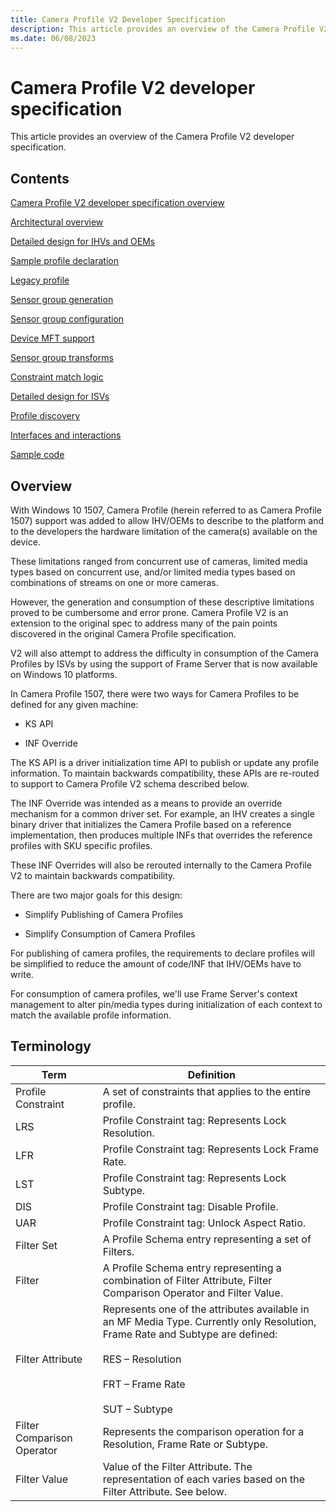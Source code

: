 ```yaml
---
title: Camera Profile V2 Developer Specification
description: This article provides an overview of the Camera Profile V2 developer specification.
ms.date: 06/08/2023
---
```


# Camera Profile V2 developer specification

This article provides an overview of the Camera Profile V2 developer specification.

## Contents

[Camera Profile V2 developer specification overview](#overview)

[Architectural overview](camera-profile-v2-architectural-overview.md)

[Detailed design for IHVs and OEMs](camera-profile-v2-detailed-design-for-ihvs-and-oems.md)

[Sample profile declaration](camera-profile-v2-sample-profile-declaration.md)

[Legacy profile](camera-profile-v2-legacy-profile.md)

[Sensor group generation](camera-profile-v2-sensor-group-generation.md)

[Sensor group configuration](camera-profile-v2-sensor-group-configuration.md)

[Device MFT support](camera-profile-v2-device-mft-support.md)

[Sensor group transforms](camera-profile-v2-sensor-group-transforms.md)

[Constraint match logic](camera-profile-v2-constraint-match-logic.md)

[Detailed design for ISVs](camera-profile-v2-detailed-design-for-isvs.md)

[Profile discovery](camera-profile-v2-profile-discovery.md)

[Interfaces and interactions](camera-profile-v2-interfaces-and-interactions.md)

[Sample code](camera-profile-v2-sample-code.md)

## Overview

With Windows 10 1507, Camera Profile (herein referred to as Camera Profile 1507) support was added to allow IHV/OEMs to describe to the platform and to the developers the hardware limitation of the camera(s) available on the device.

These limitations ranged from concurrent use of cameras, limited media types based on concurrent use, and/or limited media types based on combinations of streams on one or more cameras.

However, the generation and consumption of these descriptive limitations proved to be cumbersome and error prone. Camera Profile V2 is an extension to the original spec to address many of the pain points discovered in the original Camera Profile specification.

V2 will also attempt to address the difficulty in consumption of the Camera Profiles by ISVs by using the support of Frame Server that is now available on Windows 10 platforms.

In Camera Profile 1507, there were two ways for Camera Profiles to be defined for any given machine:

- KS API

- INF Override

The KS API is a driver initialization time API to publish or update any profile information. To maintain backwards compatibility, these APIs are re-routed to support to Camera Profile V2 schema described below.

The INF Override was intended as a means to provide an override mechanism for a common driver set. For example, an IHV creates a single binary driver that initializes the Camera Profile based on a reference implementation, then produces multiple INFs that overrides the reference profiles with SKU specific profiles.

These INF Overrides will also be rerouted internally to the Camera Profile V2 to maintain backwards compatibility.

There are two major goals for this design:

- Simplify Publishing of Camera Profiles

- Simplify Consumption of Camera Profiles

For publishing of camera profiles, the requirements to declare profiles will be simplified to reduce the amount of code/INF that IHV/OEMs have to write.

For consumption of camera profiles, we'll use Frame Server's context management to alter pin/media types during initialization of each context to match the available profile information.

## Terminology

| Term | Definition |
|--|--|
| Profile Constraint | A set of constraints that applies to the entire profile. |
| LRS | Profile Constraint tag: Represents Lock Resolution. |
| LFR | Profile Constraint tag: Represents Lock Frame Rate. |
| LST | Profile Constraint tag: Represents Lock Subtype. |
| DIS | Profile Constraint tag: Disable Profile. |
| UAR | Profile Constraint tag: Unlock Aspect Ratio. |
| Filter Set | A Profile Schema entry representing a set of Filters. |
| Filter | A Profile Schema entry representing a combination of Filter Attribute, Filter Comparison Operator and Filter Value. |
| Filter Attribute | Represents one of the attributes available in an MF Media Type. Currently only Resolution, Frame Rate and Subtype are defined:<br><br>RES – Resolution<br><br>FRT – Frame Rate<br><br>SUT – Subtype |
| Filter Comparison Operator | Represents the comparison operation for a Resolution, Frame Rate or Subtype. |
| Filter Value | Value of the Filter Attribute. The representation of each varies based on the Filter Attribute. See below. |
